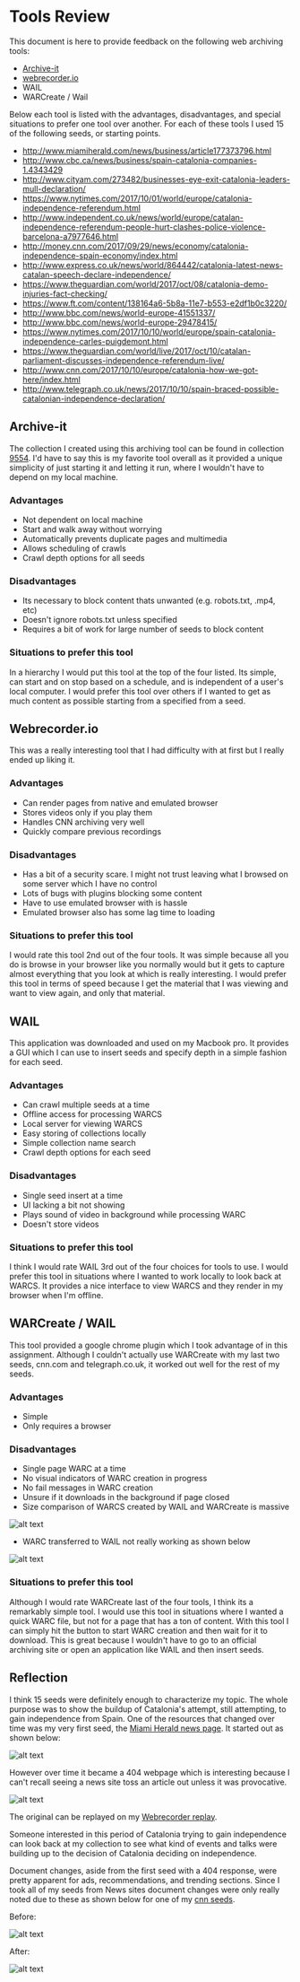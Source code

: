 # Tools Review

This document is here to provide feedback on the following web archiving tools:
- [Archive-it](https://archive-it.org/collections/9554)
- [webrecorder.io](https://webrecorder.io/grantat/catalonia-independence)
- WAIL
- WARCreate / Wail

Below each tool is listed with the advantages, disadvantages, and special situations to prefer one tool over another. For each of these tools I used 15 of the following seeds, or starting points.

- http://www.miamiherald.com/news/business/article177373796.html
- http://www.cbc.ca/news/business/spain-catalonia-companies-1.4343429
- http://www.cityam.com/273482/businesses-eye-exit-catalonia-leaders-mull-declaration/
- https://www.nytimes.com/2017/10/01/world/europe/catalonia-independence-referendum.html
- http://www.independent.co.uk/news/world/europe/catalan-independence-referendum-people-hurt-clashes-police-violence-barcelona-a7977646.html
- http://money.cnn.com/2017/09/29/news/economy/catalonia-independence-spain-economy/index.html
- http://www.express.co.uk/news/world/864442/catalonia-latest-news-catalan-speech-declare-independence/
- https://www.theguardian.com/world/2017/oct/08/catalonia-demo-injuries-fact-checking/
- https://www.ft.com/content/138164a6-5b8a-11e7-b553-e2df1b0c3220/
- http://www.bbc.com/news/world-europe-41551337/
- http://www.bbc.com/news/world-europe-29478415/
- https://www.nytimes.com/2017/10/10/world/europe/spain-catalonia-independence-carles-puigdemont.html
- https://www.theguardian.com/world/live/2017/oct/10/catalan-parliament-discusses-independence-referendum-live/
- http://www.cnn.com/2017/10/10/europe/catalonia-how-we-got-here/index.html
- http://www.telegraph.co.uk/news/2017/10/10/spain-braced-possible-catalonian-independence-declaration/


## Archive-it

The collection I created using this archiving tool can be found in collection [9554](https://archive-it.org/collections/9554).
I'd have to say this is my favorite tool overall as it provided a unique simplicity of just starting it and letting it run, where I wouldn't have to depend on my local machine.

### Advantages

- Not dependent on local machine
- Start and walk away without worrying
- Automatically prevents duplicate pages and multimedia
- Allows scheduling of crawls
- Crawl depth options for all seeds

### Disadvantages

- Its necessary to block content thats unwanted (e.g. robots.txt, .mp4, etc)
- Doesn't ignore robots.txt unless specified
- Requires a bit of work for large number of seeds to block content

### Situations to prefer this tool

In a hierarchy I would put this tool at the top of the four listed.
Its simple, can start and on stop based on a schedule, and is independent of a user's local computer. I would prefer this tool over others if I wanted to get as much content as possible starting from a specified from a seed.


## Webrecorder.io

This was a really interesting tool that I had difficulty with at first but I really ended up liking it.

### Advantages

- Can render pages from native and emulated browser
- Stores videos only if you play them
- Handles CNN archiving very well
- Quickly compare previous recordings

### Disadvantages

- Has a bit of a security scare. I might not trust leaving what I browsed on some server which I have no control
- Lots of bugs with plugins blocking some content
- Have to use emulated browser with is hassle
- Emulated browser also has some lag time to loading


### Situations to prefer this tool

I would rate this tool 2nd out of the four tools. It was simple because all you do is browse in your browser like you normally would but it gets to capture almost everything that you look at which is really interesting.
I would prefer this tool in terms of speed because I get the material that I was viewing and want to view again, and only that material.


## WAIL

This application was downloaded and used on my Macbook pro.
It provides a GUI which I can use to insert seeds and specify depth in a simple fashion for each seed.

### Advantages

- Can crawl multiple seeds at a time
- Offline access for processing WARCS
- Local server for viewing WARCS
- Easy storing of collections locally
- Simple collection name search
- Crawl depth options for each seed

### Disadvantages

- Single seed insert at a time
- UI lacking a bit not showing
- Plays sound of video in background while processing WARC
- Doesn't store videos

### Situations to prefer this tool

I think I would rate WAIL 3rd out of the four choices for tools to use.
I would prefer this tool in situations where I wanted to work locally to look back at WARCS.
It provides a nice interface to view WARCS and they render in my browser when I'm offline.


## WARCreate / WAIL

This tool provided a google chrome plugin which I took advantage of in this assignment.
Although I couldn't actually use WARCreate with my last two seeds, cnn.com and telegraph.co.uk, it worked out well for the rest of my seeds.

### Advantages

- Simple
- Only requires a browser

### Disadvantages

- Single page WARC at a time
- No visual indicators of WARC creation in progress
- No fail messages in WARC creation
- Unsure if it downloads in the background if page closed
- Size comparison of WARCS created by WAIL and WARCreate is massive

![alt text](./images/wail_compare.png)

- WARC transferred to WAIL not really working as shown below

![alt text](./images/warcreate_warc_error.png)


### Situations to prefer this tool

Although I would rate WARCreate last of the four tools, I think its a remarkably simple tool.
I would use this tool in situations where I wanted a quick WARC file, but not for a page that has a ton of content.
With this tool I can simply hit the button to start WARC creation and then wait for it to download.
This is great because I wouldn't have to go to an official archiving site or open an application like WAIL and then insert seeds.


## Reflection

I think 15 seeds were definitely enough to characterize my topic.
The whole purpose was to show the buildup of Catalonia's attempt, still attempting, to gain independence from Spain.
One of the resources that changed over time was my very first seed, the [Miami Herald news page](http://www.miamiherald.com/news/business/article177373796.html).
It started out as shown below:

![alt text](./images/miami_herald.png)

However over time it became a 404 webpage which is interesting because I can't recall seeing a news site toss an article out unless it was provocative.

![alt text](./images/miami_herald404.png)

The original can be replayed on my [Webrecorder replay](https://webrecorder.io/grantat/catalonia-independence/20171010161134/http://www.miamiherald.com/news/business/article177373796.html).

Someone interested in this period of Catalonia trying to gain independence can look back at my collection to see what kind of events and talks were building up to the decision of Catalonia deciding on independence.

Document changes, aside from the first seed with a 404 response, were pretty apparent for ads, recommendations, and trending sections.
Since I took all of my seeds from News sites document changes were only really noted due to these as shown below for one of my [cnn seeds](http://money.cnn.com/2017/09/29/news/economy/catalonia-independence-spain-economy/index.html).

Before:

![alt text](./images/ads_before.png)

After:

![alt text](./images/ads_after.png)
